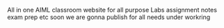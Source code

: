 All in one AIML classroom website for all purpose
Labs assignment notes exam prep etc
soon we are gonna publish for all needs 
under workring 
